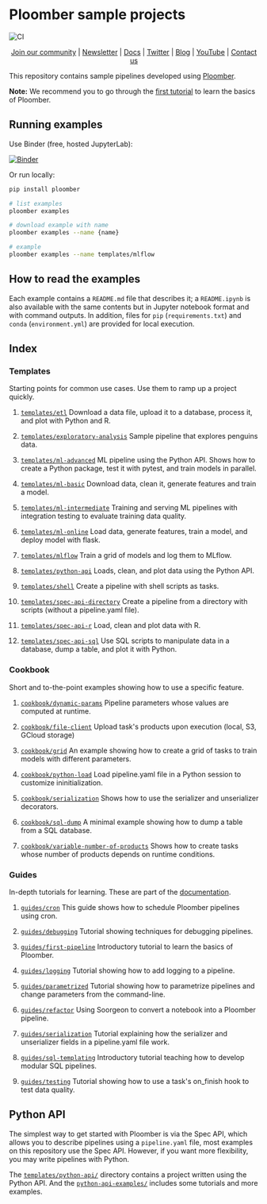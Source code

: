 # Ploomber sample projects

![CI](https://github.com/ploomber/projects/workflows/ci/badge.svg)

<p align="center">
  <a href="https://ploomber.io/community">Join our community</a>
  |
  <a href="https://www.getrevue.co/profile/ploomber">Newsletter</a>
  |
  <a href="https://docs.ploomber.io/">Docs</a>
  |
  <a href="https://twitter.com/intent/user?screen_name=ploomber">Twitter</a>
  |
  <a href="https://ploomber.io/">Blog</a>
  |
  <a href="https://www.youtube.com/channel/UCaIS5BMlmeNQE4-Gn0xTDXQ">YouTube</a>
  |
  <a href="mailto:contact@ploomber.io">Contact us</a>
</p>

This repository contains sample pipelines developed using [Ploomber](https://github.com/ploomber/ploomber).

**Note:** We recommend you to go through the [first tutorial](https://docs.ploomber.io/en/latest/get-started/first-pipeline.html) to learn the basics of Ploomber.

## Running examples

Use Binder (free, hosted JupyterLab):

[![Binder](https://mybinder.org/badge_logo.svg)](https://mybinder.org/v2/gh/ploomber/binder-env/main?urlpath=git-pull%3Frepo%3Dhttps%253A%252F%252Fgithub.com%252Fploomber%252Fprojects%26urlpath%3Dlab%252Ftree%252Fprojects%252FREADME.ipynb%26branch%3Dmaster)

Or run locally:

~~~sh
pip install ploomber

# list examples
ploomber examples

# download example with name
ploomber examples --name {name}

# example
ploomber examples --name templates/mlflow
~~~

## How to read the examples

Each example contains a `README.md` file that describes it; a `README.ipynb` is also available with the same contents but in Jupyter notebook format and with command outputs. In addition, files for `pip` (`requirements.txt`) and  `conda` (`environment.yml`) are provided for local execution.

## Index

### Templates

Starting points for common use cases. Use them to ramp up a project quickly.


1. [`templates/etl`](templates/etl/README.ipynb) Download a data file, upload it to a database, process it, and plot with Python and R.

2. [`templates/exploratory-analysis`](templates/exploratory-analysis/README.ipynb) Sample pipeline that explores penguins data.

3. [`templates/ml-advanced`](templates/ml-advanced/README.ipynb) ML pipeline using the Python API. Shows how to create a Python package, test it with pytest, and train models in parallel.

4. [`templates/ml-basic`](templates/ml-basic/README.ipynb) Download data, clean it, generate features and train a model.

5. [`templates/ml-intermediate`](templates/ml-intermediate/README.ipynb) Training and serving ML pipelines with integration testing to evaluate training data quality.

6. [`templates/ml-online`](templates/ml-online/README.ipynb) Load data, generate features, train a model, and deploy model with flask.

7. [`templates/mlflow`](templates/mlflow/README.ipynb) Train a grid of models and log them to MLflow.

8. [`templates/python-api`](templates/python-api/README.ipynb) Loads, clean, and plot data using the Python API.

9. [`templates/shell`](templates/shell/README.ipynb) Create a pipeline with shell scripts as tasks.

10. [`templates/spec-api-directory`](templates/spec-api-directory/README.ipynb) Create a pipeline from a directory with scripts (without a pipeline.yaml file).

11. [`templates/spec-api-r`](templates/spec-api-r/README.ipynb) Load, clean and plot data with R.

12. [`templates/spec-api-sql`](templates/spec-api-sql/README.ipynb) Use SQL scripts to manipulate data in a database, dump a table, and plot it with Python.


### Cookbook

Short and to-the-point examples showing how to use a specific feature.


1. [`cookbook/dynamic-params`](cookbook/dynamic-params/README.ipynb) Pipeline parameters whose values are computed at runtime.

2. [`cookbook/file-client`](cookbook/file-client/README.ipynb) Upload task's products upon execution (local, S3, GCloud storage)

3. [`cookbook/grid`](cookbook/grid/README.ipynb) An example showing how to create a grid of tasks to train models with different parameters.

4. [`cookbook/python-load`](cookbook/python-load/README.ipynb) Load pipeline.yaml file in a Python session to customize ininitialization.

5. [`cookbook/serialization`](cookbook/serialization/README.ipynb) Shows how to use the serializer and unserializer decorators.

6. [`cookbook/sql-dump`](cookbook/sql-dump/README.ipynb) A minimal example showing how to dump a table from a SQL database.

7. [`cookbook/variable-number-of-products`](cookbook/variable-number-of-products/README.ipynb) Shows how to create tasks whose number of products depends on runtime conditions.


### Guides

In-depth tutorials for learning.  These are part of the [documentation](https://docs.ploomber.io/en/latest/user-guide/index.html).


1. [`guides/cron`](guides/cron/README.ipynb) This guide shows how to schedule Ploomber pipelines using cron.

2. [`guides/debugging`](guides/debugging/README.ipynb) Tutorial showing techniques for debugging pipelines.

3. [`guides/first-pipeline`](guides/first-pipeline/README.ipynb) Introductory tutorial to learn the basics of Ploomber.

4. [`guides/logging`](guides/logging/README.ipynb) Tutorial showing how to add logging to a pipeline.

5. [`guides/parametrized`](guides/parametrized/README.ipynb) Tutorial showing how to parametrize pipelines and change parameters from the command-line.

6. [`guides/refactor`](guides/refactor/README.ipynb) Using Soorgeon to convert a notebook into a Ploomber pipeline.

7. [`guides/serialization`](guides/serialization/README.ipynb) Tutorial explaining how the serializer and unserializer fields in a pipeline.yaml file work.

8. [`guides/sql-templating`](guides/sql-templating/README.ipynb) Introductory tutorial teaching how to develop modular SQL pipelines.

9. [`guides/testing`](guides/testing/README.ipynb) Tutorial showing how to use a task's on_finish hook to test data quality.



## Python API

The simplest way to get started with Ploomber is via the Spec API, which allows you to describe pipelines using a `pipeline.yaml` file, most examples on this repository use the Spec API. However, if you want more flexibility, you may write pipelines with Python.

The [`templates/python-api/`](templates/python-api) directory contains a project written using the Python API. And the [`python-api-examples/`](python-api-examples) includes some tutorials and more examples.